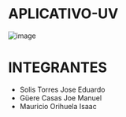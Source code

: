 # APLICATIVO-UV
![image](https://github.com/PXNDXTUXD/APLICATIVO-UV/assets/152736524/068c3fe5-e986-432f-be74-ffb6c563bc2c)

# INTEGRANTES
- Solis Torres Jose Eduardo
- Güere Casas Joe Manuel
- Mauricio Orihuela Isaac
